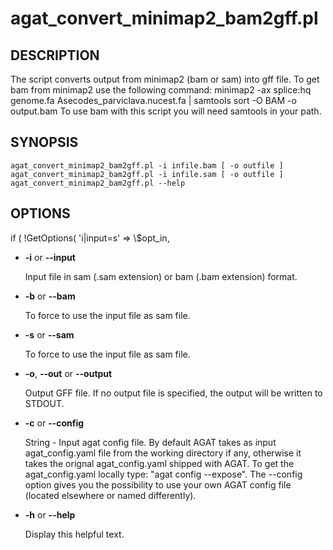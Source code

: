 # agat\_convert\_minimap2\_bam2gff.pl

## DESCRIPTION

The script converts output from minimap2 (bam or sam) into gff file.
To get bam from minimap2 use the following command:
minimap2 -ax splice:hq genome.fa Asecodes\_parviclava.nucest.fa | samtools sort -O BAM -o output.bam
To use bam with this script you will need samtools in your path.

## SYNOPSIS

```
agat_convert_minimap2_bam2gff.pl -i infile.bam [ -o outfile ]
agat_convert_minimap2_bam2gff.pl -i infile.sam [ -o outfile ]
agat_convert_minimap2_bam2gff.pl --help
```

## OPTIONS

if ( !GetOptions( 'i|input=s' => \\$opt\_in,

- **-i** or **--input**

    Input file in sam (.sam extension) or bam (.bam extension) format.

- **-b** or **--bam**

    To force to use the input file as sam file.

- **-s** or **--sam**

    To force to use the input file as sam file.

- **-o**, **--out** or **--output**

    Output GFF file.  If no output file is specified, the output will be
    written to STDOUT.

- **-c** or **--config**

    String - Input agat config file. By default AGAT takes as input agat_config.yaml file from the working directory if any,
    otherwise it takes the orignal agat_config.yaml shipped with AGAT. To get the agat_config.yaml locally type: "agat config --expose".
    The --config option gives you the possibility to use your own AGAT config file (located elsewhere or named differently).

- **-h** or **--help**

    Display this helpful text.

